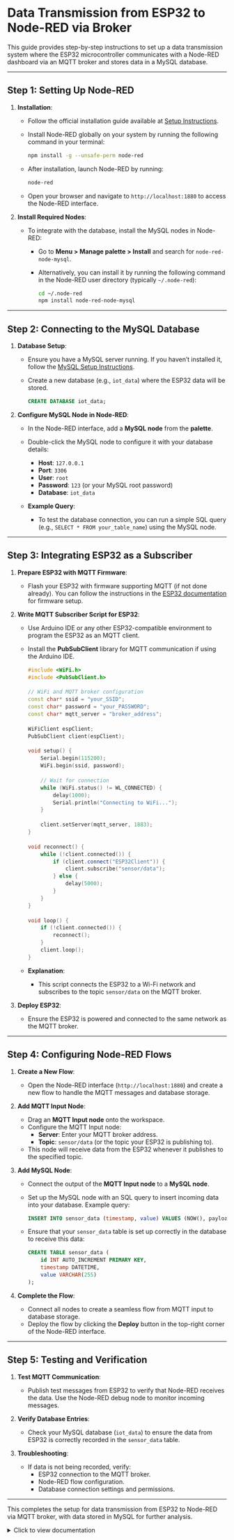 # Data Transmission from ESP32 to Node-RED via Broker

This guide provides step-by-step instructions to set up a data transmission system where the ESP32 microcontroller communicates with a Node-RED dashboard via an MQTT broker and stores data in a MySQL database.

---

## Step 1: Setting Up Node-RED

1. **Installation**:
   - Follow the official installation guide available at [Setup Instructions](https://nodered.org/docs/getting-started/local).
   - Install Node-RED globally on your system by running the following command in your terminal:

     ```bash
     npm install -g --unsafe-perm node-red
     ```

   - After installation, launch Node-RED by running:

     ```bash
     node-red
     ```

   - Open your browser and navigate to `http://localhost:1880` to access the Node-RED interface.

2. **Install Required Nodes**:
   - To integrate with the database, install the MySQL nodes in Node-RED:
     - Go to **Menu > Manage palette > Install** and search for `node-red-node-mysql`.
     - Alternatively, you can install it by running the following command in the Node-RED user directory (typically `~/.node-red`):

       ```bash
       cd ~/.node-red
       npm install node-red-node-mysql
       ```

---

## Step 2: Connecting to the MySQL Database

1. **Database Setup**:
   - Ensure you have a MySQL server running. If you haven’t installed it, follow the [MySQL Setup Instructions](../../setup/README_SETUP.md).
   - Create a new database (e.g., `iot_data`) where the ESP32 data will be stored.

     ```sql
     CREATE DATABASE iot_data;
     ```

2. **Configure MySQL Node in Node-RED**:
   - In the Node-RED interface, add a **MySQL node** from the **palette**.
   - Double-click the MySQL node to configure it with your database details:
     - **Host**: `127.0.0.1`
     - **Port**: `3306`
     - **User**: `root`
     - **Password**: `123` (or your MySQL root password)
     - **Database**: `iot_data`

   - **Example Query**:
     - To test the database connection, you can run a simple SQL query (e.g., `SELECT * FROM your_table_name`) using the MySQL node.

---

## Step 3: Integrating ESP32 as a Subscriber

1. **Prepare ESP32 with MQTT Firmware**:
   - Flash your ESP32 with firmware supporting MQTT (if not done already). You can follow the instructions in the [ESP32 documentation](https://docs.espressif.com/projects/esp-idf/en/latest/esp32/get-started/) for firmware setup.
   
2. **Write MQTT Subscriber Script for ESP32**:
   - Use Arduino IDE or any other ESP32-compatible environment to program the ESP32 as an MQTT client.
   - Install the **PubSubClient** library for MQTT communication if using the Arduino IDE.

     ```cpp
     #include <WiFi.h>
     #include <PubSubClient.h>

     // WiFi and MQTT broker configuration
     const char* ssid = "your_SSID";
     const char* password = "your_PASSWORD";
     const char* mqtt_server = "broker_address";

     WiFiClient espClient;
     PubSubClient client(espClient);

     void setup() {
         Serial.begin(115200);
         WiFi.begin(ssid, password);

         // Wait for connection
         while (WiFi.status() != WL_CONNECTED) {
             delay(1000);
             Serial.println("Connecting to WiFi...");
         }

         client.setServer(mqtt_server, 1883);
     }

     void reconnect() {
         while (!client.connected()) {
             if (client.connect("ESP32Client")) {
                 client.subscribe("sensor/data");
             } else {
                 delay(5000);
             }
         }
     }

     void loop() {
         if (!client.connected()) {
             reconnect();
         }
         client.loop();
     }
     ```

   - **Explanation**:
     - This script connects the ESP32 to a Wi-Fi network and subscribes to the topic `sensor/data` on the MQTT broker.

3. **Deploy ESP32**:
   - Ensure the ESP32 is powered and connected to the same network as the MQTT broker.

---

## Step 4: Configuring Node-RED Flows

1. **Create a New Flow**:
   - Open the Node-RED interface (`http://localhost:1880`) and create a new flow to handle the MQTT messages and database storage.

2. **Add MQTT Input Node**:
   - Drag an **MQTT Input node** onto the workspace.
   - Configure the MQTT Input node:
     - **Server**: Enter your MQTT broker address.
     - **Topic**: `sensor/data` (or the topic your ESP32 is publishing to).
   - This node will receive data from the ESP32 whenever it publishes to the specified topic.

3. **Add MySQL Node**:
   - Connect the output of the **MQTT Input node** to a **MySQL node**.
   - Set up the MySQL node with an SQL query to insert incoming data into your database. Example query:

     ```sql
     INSERT INTO sensor_data (timestamp, value) VALUES (NOW(), payload);
     ```

   - Ensure that your `sensor_data` table is set up correctly in the database to receive this data:

     ```sql
     CREATE TABLE sensor_data (
         id INT AUTO_INCREMENT PRIMARY KEY,
         timestamp DATETIME,
         value VARCHAR(255)
     );
     ```

4. **Complete the Flow**:
   - Connect all nodes to create a seamless flow from MQTT input to database storage.
   - Deploy the flow by clicking the **Deploy** button in the top-right corner of the Node-RED interface.

---

## Step 5: Testing and Verification

1. **Test MQTT Communication**:
   - Publish test messages from ESP32 to verify that Node-RED receives the data. Use the Node-RED debug node to monitor incoming messages.

2. **Verify Database Entries**:
   - Check your MySQL database (`iot_data`) to ensure the data from ESP32 is correctly recorded in the `sensor_data` table.

3. **Troubleshooting**:
   - If data is not being recorded, verify:
     - ESP32 connection to the MQTT broker.
     - Node-RED flow configuration.
     - Database connection settings and permissions.

---

This completes the setup for data transmission from ESP32 to Node-RED via MQTT broker, with data stored in MySQL for further analysis.

<details>
  <summary>Click to view documentation</summary>
  
  ![task1-documentation](documentation/task1-documentation.jpeg)
</details>
